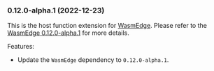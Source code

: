 ### 0.12.0-alpha.1 (2022-12-23)

This is the host function extension for [WasmEdge](https://github.com/WasmEdge/WasmEdge).
Please refer to the [WasmEdge 0.12.0-alpha.1](https://github.com/WasmEdge/WasmEdge/releases/tag/0.12.0-alpha.1) for more details.

Features:

* Update the `WasmEdge` dependency to `0.12.0-alpha.1`.
